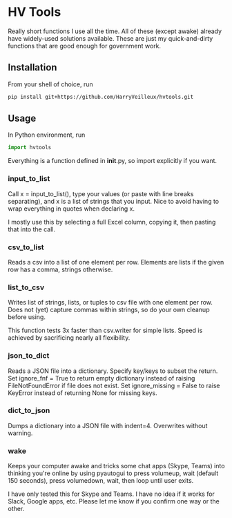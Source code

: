 # HV Tools

Really short functions I use all the time. All of these (except awake) already have widely-used solutions available. These are just my quick-and-dirty functions that are good enough for government work.

## Installation

From your shell of choice, run

```bash
pip install git+https://github.com/HarryVeilleux/hvtools.git
```

## Usage

In Python environment, run

```python
import hvtools
```

Everything is a function defined in __init__.py, so import explicitly if you want.

### input_to_list

Call x = input_to_list(), type your values (or paste with line breaks separating), and x is a list of strings that you input. Nice to avoid having to wrap everything in quotes when declaring x.

I mostly use this by selecting a full Excel column, copying it, then pasting that into the call.

### csv_to_list

Reads a csv into a list of one element per row. Elements are lists if the given row has a comma, strings otherwise.

### list_to_csv

Writes list of strings, lists, or tuples to csv file with one element per row. Does not (yet) capture commas within strings, so do your own cleanup before using.

This function tests 3x faster than csv.writer for simple lists. Speed is achieved by sacrificing nearly all flexibility.

### json_to_dict

Reads a JSON file into a dictionary. Specify key/keys to subset the return. Set ignore_fnf = True to return empty dictionary instead of raising FileNotFoundError if file does not exist. Set ignore_missing = False to raise KeyError instead of returning None for missing keys.

### dict_to_json

Dumps a dictionary into a JSON file with indent=4. Overwrites without warning.

### wake

Keeps your computer awake and tricks some chat apps (Skype, Teams) into thinking you're online by using pyautogui to press volumeup, wait (default 150 seconds), press volumedown, wait, then loop until user exits.

I have only tested this for Skype and Teams. I have no idea if it works for Slack, Google apps, etc. Please let me know if you confirm one way or the other.
